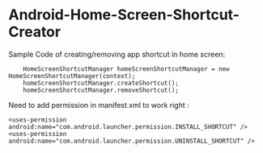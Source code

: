 Android-Home-Screen-Shortcut-Creator
====================================

Sample Code of creating/removing app shortcut in home screen:

        HomeScreenShortcutManager homeScreenShortcutManager = new HomeScreenShortcutManager(context);
        homeScreenShortcutManager.createShortcut();
        homeScreenShortcutManager.removeShortcut();
        
Need to add permission in manifest.xml to work right :

    <uses-permission android:name="com.android.launcher.permission.INSTALL_SHORTCUT" />
    <uses-permission android:name="com.android.launcher.permission.UNINSTALL_SHORTCUT" />

